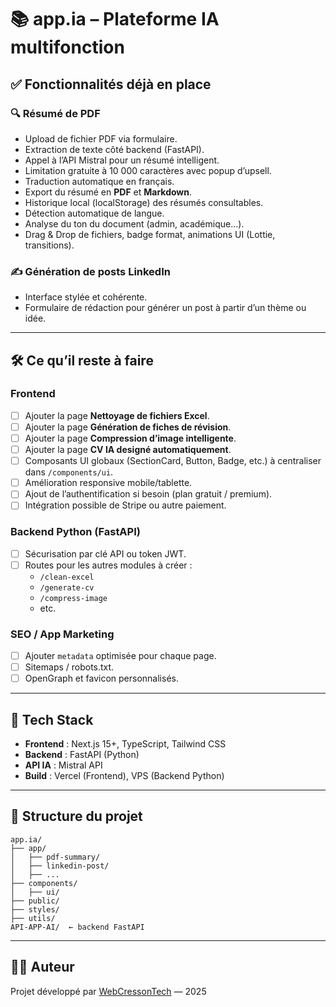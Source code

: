 

# 📚 app.ia – Plateforme IA multifonction

## ✅ Fonctionnalités déjà en place

### 🔍 Résumé de PDF
- Upload de fichier PDF via formulaire.
- Extraction de texte côté backend (FastAPI).
- Appel à l’API Mistral pour un résumé intelligent.
- Limitation gratuite à 10 000 caractères avec popup d’upsell.
- Traduction automatique en français.
- Export du résumé en **PDF** et **Markdown**.
- Historique local (localStorage) des résumés consultables.
- Détection automatique de langue.
- Analyse du ton du document (admin, académique...).
- Drag & Drop de fichiers, badge format, animations UI (Lottie, transitions).

### ✍️ Génération de posts LinkedIn
- Interface stylée et cohérente.
- Formulaire de rédaction pour générer un post à partir d’un thème ou idée.

---

## 🛠️ Ce qu’il reste à faire

### Frontend
- [ ] Ajouter la page **Nettoyage de fichiers Excel**.
- [ ] Ajouter la page **Génération de fiches de révision**.
- [ ] Ajouter la page **Compression d’image intelligente**.
- [ ] Ajouter la page **CV IA designé automatiquement**.
- [ ] Composants UI globaux (SectionCard, Button, Badge, etc.) à centraliser dans `/components/ui`.
- [ ] Amélioration responsive mobile/tablette.
- [ ] Ajout de l’authentification si besoin (plan gratuit / premium).
- [ ] Intégration possible de Stripe ou autre paiement.

### Backend Python (FastAPI)
- [ ] Sécurisation par clé API ou token JWT.
- [ ] Routes pour les autres modules à créer :
  - `/clean-excel`
  - `/generate-cv`
  - `/compress-image`
  - etc.

### SEO / App Marketing
- [ ] Ajouter `metadata` optimisée pour chaque page.
- [ ] Sitemaps / robots.txt.
- [ ] OpenGraph et favicon personnalisés.

---

## 🚀 Tech Stack

- **Frontend** : Next.js 15+, TypeScript, Tailwind CSS
- **Backend** : FastAPI (Python)
- **API IA** : Mistral API
- **Build** : Vercel (Frontend), VPS (Backend Python)

---

## 📂 Structure du projet

```
app.ia/
├── app/
│   ├── pdf-summary/
│   ├── linkedin-post/
│   ├── ...
├── components/
│   ├── ui/
├── public/
├── styles/
├── utils/
API-APP-AI/  ← backend FastAPI
```

---

## 👨‍💻 Auteur
Projet développé par [WebCressonTech](https://www.predint.fr) — 2025